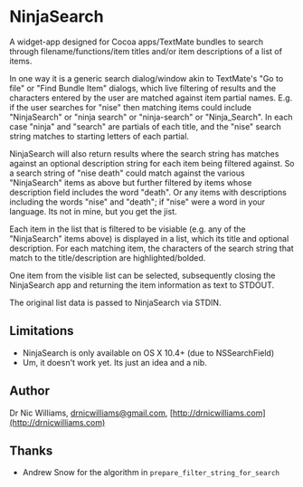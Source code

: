 # NinjaSearch

A widget-app designed for Cocoa apps/TextMate bundles to search through 
filename/functions/item titles and/or item descriptions of a list of items.

In one way it is a generic search dialog/window akin to TextMate's "Go to file" or 
"Find Bundle Item" dialogs, which live filtering of results and the characters 
entered by the user are matched against item partial names. E.g. if the user searches
for "nise" then matching items could include "NinjaSearch" or "ninja search" or 
"ninja-search" or "Ninja_Search". In each case "ninja" and "search" are partials
of each title, and the "nise" search string matches to starting letters of each partial.

NinjaSearch will also return results where the search string has matches against
an optional description string for each item being filtered against. So a search
string of "nise death" could match against the various "NinjaSearch" items as above
but further filtered by items whose description field includes the word "death". 
Or any items with descriptions including the words "nise" and "death"; if "nise" 
were a word in your language. Its not in mine, but you get the jist.

Each item in the list that is filtered to be visiable (e.g. any of the 
"NinjaSearch" items above) is displayed in a list, which its title and optional
description. For each matching item, the characters of the search string that match
to the title/description are highlighted/bolded.

One item from the visible list can be selected, subsequently closing the NinjaSearch
app and returning the item information as text to STDOUT.

The original list data is passed to NinjaSearch via STDIN.

## Limitations

* NinjaSearch is only available on OS X 10.4+ (due to NSSearchField)
* Um, it doesn't work yet. Its just an idea and a nib.

## Author

Dr Nic Williams, [drnicwilliams@gmail.com](mailto:&#x64;&#x72;&#x6E;&#x69;&#x63;&#x77;&#x69;&#x6C;&#x6C;&#x69;&#x61;&#x6D;&#x73;&#x40;&#x67;&#x6D;&#x61;&#x69;&#x6C;&#x2E;&#x63;&#x6F;&#x6D;), [http://drnicwilliams.com](http://drnicwilliams.com)

## Thanks

* Andrew Snow for the algorithm in `prepare_filter_string_for_search`
